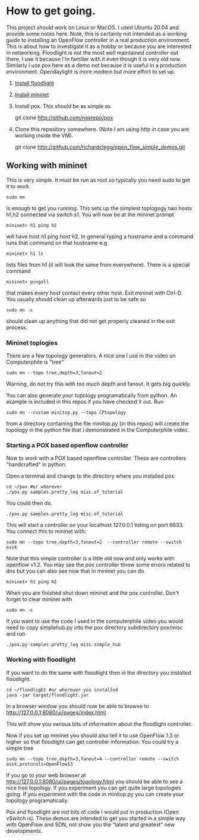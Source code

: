 # How to get going.

This project should work on Linux or MacOS. I used Ubuntu 20.04 and provide some notes here. Note, this is certainly not intended as a working guide to installing an OpenFlow controller in a real production environment. This is about how to investigate it as a hobby or because you are interested in networking. Floodlight is not the most well maintained controller out there, I use it because I'm familiar with it even though it is very old now. Similarly I use pox here as a demo not because it is useful in a production environment. Opendaylight is more modern but more effort to set up.

1. [Install floodlight](install_floodlight.md) 
2. [Install mininet](install_mininet.md)
3. Install pox. This should be as simple as

    git clone http://github.com/noxrepo/pox

4. Clone this repository somewhere. (Note I am using http in case you are working inside the VM).

    git clone http://github.com/richardclegg/open_flow_simple_demos.git 

## Working with mininet

This is very simple. It must be run as root so typically you need sudo to get it to work

    sudo mn 

is enough to get you running. This sets up the simplest toplogogy two hosts h1,h2 connected via switch s1. You will now be at the mininet prompt

    mininet> h1 ping h2

will have host h1 ping host h2. In general typing a hostname and a command runs that command on that hostname e.g

    mininet> h1 ls

lists files from h1 (it will look the same from everywhere). There is a special command

    mininet> pingall
    
that makes every host contact every other host. Exit mininet with Ctrl-D. You usually should clean up afterwards just to be safe so 

    sudo mn -c
    
should clean up anything that did not get properly cleaned in the exit process.


### Mininet toplogies

There are a few topology generators. A nice one I use in the video on Computerphile is "tree"

    sudo mn --topo tree,depth=3,fanout=2 

Warning, do not try this with too much depth and fanout. It gets big quickly.

You can also generate your topology programatically from python. An example is included in this repos if you have checked it out. Run

    sudo mn --custom minitop.py --topo CPtopology 

from a directory containing the file minitop.py (in this repos) will create the topology in the python file that I demonstrated in the Computerphile video.

### Starting a POX based openflow controller

Now to work with a POX based openflow controller. These are controllers "handcrafted" in python. 

Open a terminal and change to the directory where you installed pox:

    cd ~/pox #or wherever
    ./pox.py samples.pretty_log misc.of_tutorial

You could then do.

    ./pox.py samples.pretty_log misc.of_tutorial

This will start a controller on your localhost 127.0.0.1 listing on port 6633. You connect this to mininet with:

    sudo mn --topo tree,depth=3,fanout=2  --controller remote --switch ovsk
    
Note that this simple controller is a little old now and only works with openflow v1.2. You may see the pox controller throw some errors related to dns but you can also see now that in mininet you can do

    mininet> h1 ping h2
    
When you are finished shut down mininet and the pox controller. Don't forget to clear mininet with

    sudo mn -c
   
If you want to use the code I used in the computerphile video you would need to copy simplehub.py into the pox directory subdirectory pox/misc and run    
    
    ./pox.py samples.pretty_log misc.simple_hub

### Working with floodlight

If you want to do the same with floodlight then in the directory you installed floodlight.

    cd ~/floodlight #or wherever you installed
    java -jar target/floodlight.jar

In a browser window you should now be able to browse to http://127.0.0.1:8080/ui/pages/index.html
    
This will show you various bits of information about the floodlight controller.

Now if you set up mininet you should also tell it to use OpenFlow 1.3 or higher so that floodlight can get controller information: You could try a simple tree

    sudo mn --topo tree,depth=3,fanout=4 --controller remote --switch ovsk,protocols=OpenFlow13

If you go to your web browser at http://127.0.0.1:8080/ui/pages/topology.html you should be able to see a nice tree topology. If you experiment you can get quite large topologies going. If you experiment with the code in minitop.py you can create your topology programatically.

Pox and floodlight are not bits of code I would put in production (Open vSwitch is). These demos are intended to get you started in a simple way with OpenFlow and SDN, not show you the "latest and greatest" new developments.


    


